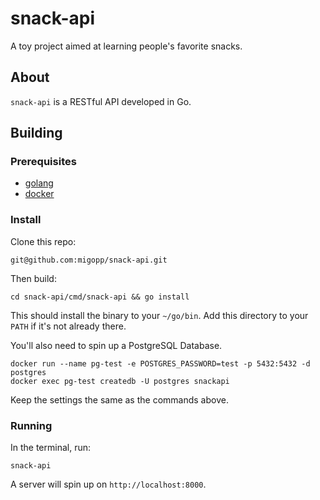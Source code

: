 # snack-api

A toy project aimed at learning people's favorite snacks.

## About

`snack-api` is a RESTful API developed in Go.

## Building

### Prerequisites

- [golang](https://go.dev/doc/install)
- [docker](https://www.docker.com/)

### Install

Clone this repo:

```
git@github.com:migopp/snack-api.git
```

Then build:

```
cd snack-api/cmd/snack-api && go install
```

This should install the binary to your `~/go/bin`. Add this directory to your `PATH` if it's not already there.

You'll also need to spin up a PostgreSQL Database.

```
docker run --name pg-test -e POSTGRES_PASSWORD=test -p 5432:5432 -d postgres
docker exec pg-test createdb -U postgres snackapi
```

Keep the settings the same as the commands above.

### Running

In the terminal, run:

```
snack-api
```

A server will spin up on `http://localhost:8000`.

